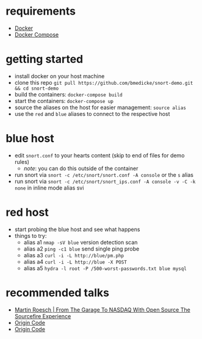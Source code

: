 # requirements

- [Docker](https://www.docker.com/community-edition#/download)
- [Docker Compose](https://docs.docker.com/compose/install/)

# getting started

- install docker on your host machine
- clone this repo `git pull https://github.com/bmedicke/snort-demo.git && cd snort-demo`
- build the containers: `docker-compose build`
- start the containers: `docker-compose up`
- source the aliases on the host for easier management: `source alias`
- use the `red` and `blue` aliases to connect to the respective host

# blue host

- edit `snort.conf` to your hearts content (skip to end of files for demo rules)
  - _note_: you can do this outside of the container
- run snort via `snort -c /etc/snort/snort.conf -A console` or the `s` alias
- run snort via `snort -c /etc/snort/snort_ips.conf -A console -v -C -k none`  in inline mode alias svi 

# red host

- start probing the blue host and see what happens
- things to try:
  - alias a1 `nmap -sV blue` version detection scan
  - alias a2 `ping -c1 blue` send single ping probe
  - alias a3 `curl -i -L http://blue/pm.php` 
  - alias a4 `curl -i -L http://blue -X POST` 
  - alias a5 `hydra -l root -P /500-worst-passwords.txt blue mysql` 


# recommended talks

- [Martin Roesch | From The Garage To NASDAQ With Open Source The Sourcefire Experience](https://www.youtube.com/watch?v=nfHyN4O9VyY)
- [Origin Code](https://github.com/bmedicke/snort-demo)
- [Origin Code](https://github.com/citizen-stig/dockerdvwa)